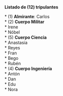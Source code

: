 **Listado de \(12\) tripulantes**

\* \(1\) **Almirante**: Carlos\
\* \(2\) **Cuerpo Militar**\
    \* Irene\
    \* Nóbel\
\* \(5\) **Cuerpo Ciencia**\
    \* Anastasia\
    \* Reyes\
    \* Fran\
    \* Bego\
    \* Rubén\
\* \(4\) **Cuerpo Ingeniería**\
    \* Antón\
    \* Dan\
    \* Edu\
    \* Nora
